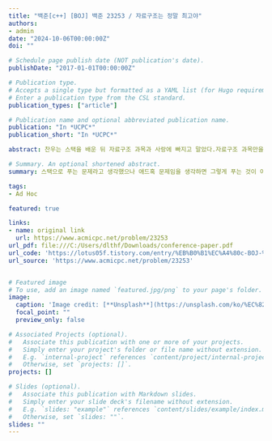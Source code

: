 ```yaml
---
title: "백준[c++] [BOJ] 백준 23253 / 자료구조는 정말 최고야"
authors:
- admin
date: "2024-10-06T00:00:00Z"
doi: ""

# Schedule page publish date (NOT publication's date).
publishDate: "2017-01-01T00:00:00Z"

# Publication type.
# Accepts a single type but formatted as a YAML list (for Hugo requirements).
# Enter a publication type from the CSL standard.
publication_types: ["article"]

# Publication name and optional abbreviated publication name.
publication: "In *UCPC*"
publication_short: "In *UCPC*"

abstract: 찬우는 스택을 배운 뒤 자료구조 과목과 사랑에 빠지고 말았다.자료구조 과목만을 바라보기로 다짐한 찬우는 나머지 과목의 교과서 N권을 방 구석에 M개의 더미로 아무렇게나 쌓아 두었다. 하지만 중간고사가 다가오자 더 이상 자료구조만 공부할 수는 없었고, 결국 찬우는 팽개쳤던 나머지 과목의 교과서를 정리하고 번호순으로 나열하려 한다.N권의 교과서는 각각 1부터 N까지의 번호가 매겨져 있다. 찬우는 각 더미의 맨 위에 있는 교과서만 꺼낼 수 있으며, 반드시 교과서를 꺼낸 순서대로 나열해야 하기 때문에 번호순으로 나열하기 위해서는 1번, 2번, … N - 1$번, N번 교과서 순으로 꺼내야 한다. 교과서를 올바르게 나열할 수 없다면 중간고사 공부를 때려치겠다는 찬우를 위해 번호순으로 나열할 수 있는지 여부를 알려주는 프로그램을 작성해 주자.

# Summary. An optional shortened abstract.
summary: 스택으로 푸는 문제라고 생각했으나 애드혹 문제임을 생각하면 그렇게 푸는 것이 아닌것같다. 더미를 검사하여 내림차순으로 정렬되어 있는지를 검사하는 식으로 풀었다 

tags:
- Ad Hoc

featured: true

links:
- name: original link
  url: https://www.acmicpc.net/problem/23253
url_pdf: file:///C:/Users/dlthf/Downloads/conference-paper.pdf
url_code: 'https://lotus05f.tistory.com/entry/%EB%B0%B1%EC%A4%80c-BOJ-%EB%B0%B1%EC%A4%80-23253-%EC%9E%90%EB%A3%8C%EA%B5%AC%EC%A1%B0%EB%8A%94-%EC%A0%95%EB%A7%90-%EC%B5%9C%EA%B3%A0%EC%95%BC'
url_source: 'https://www.acmicpc.net/problem/23253'


# Featured image
# To use, add an image named `featured.jpg/png` to your page's folder. 
image:
  caption: 'Image credit: [**Unsplash**](https://unsplash.com/ko/%EC%82%AC%EC%A7%84/%ED%85%8C%EC%9D%B4%EB%B8%94-%EC%9C%84%EC%9D%98-%EB%8F%85%EC%84%9C-%EC%B1%85-%EB%AA%A8%EB%93%AC-OMXPrCAhxrE)'
  focal_point: ""
  preview_only: false

# Associated Projects (optional).
#   Associate this publication with one or more of your projects.
#   Simply enter your project's folder or file name without extension.
#   E.g. `internal-project` references `content/project/internal-project/index.md`.
#   Otherwise, set `projects: []`.
projects: []

# Slides (optional).
#   Associate this publication with Markdown slides.
#   Simply enter your slide deck's filename without extension.
#   E.g. `slides: "example"` references `content/slides/example/index.md`.
#   Otherwise, set `slides: ""`.
slides: ""
---
```


